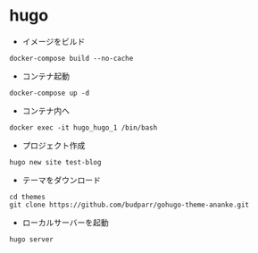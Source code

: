 # hugo

* イメージをビルド  
```
docker-compose build --no-cache
```
* コンテナ起動
```
docker-compose up -d
```
*  コンテナ内へ
```
docker exec -it hugo_hugo_1 /bin/bash
```

* プロジェクト作成
```
hugo new site test-blog
```
* テーマをダウンロード
```
cd themes
git clone https://github.com/budparr/gohugo-theme-ananke.git
```
*  ローカルサーバーを起動
```
hugo server
```

